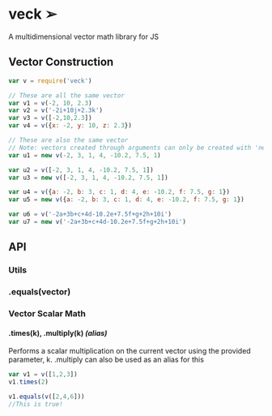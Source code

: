 # veck ➢
A multidimensional vector math library for JS

## Vector Construction
```js
var v = require('veck')

// These are all the same vector
var v1 = v(-2, 10, 2.3)
var v2 = v('-2i+10j+2.3k')
var v3 = v([-2,10,2.3])
var v4 = v({x: -2, y: 10, z: 2.3})

// These are also the same vector
// Note: vectors created through arguments can only be created with 'new' 
var u1 = new v(-2, 3, 1, 4, -10.2, 7.5, 1)

var u2 = v([-2, 3, 1, 4, -10.2, 7.5, 1])
var u3 = new v([-2, 3, 1, 4, -10.2, 7.5, 1])

var u4 = v({a: -2, b: 3, c: 1, d: 4, e: -10.2, f: 7.5, g: 1})
var u5 = new v({a: -2, b: 3, c: 1, d: 4, e: -10.2, f: 7.5, g: 1})

var u6 = v('-2a+3b+c+4d-10.2e+7.5f+g+2h+10i')
var u7 = new v('-2a+3b+c+4d-10.2e+7.5f+g+2h+10i')
```

## API
### Utils
### .equals(vector)



### Vector Scalar Math
#### .times(k), .multiply(k) _(alias)_
Performs a scalar multiplication on the current vector using the provided parameter, k. .multiply can also be used as an alias for this
```js
var v1 = v([1,2,3])
v1.times(2)

v1.equals(v([2,4,6]))
//This is true!
```